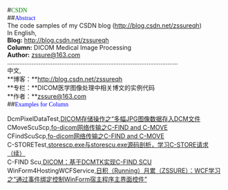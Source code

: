 #<font face="Microsoft YaHei" color=green>CSDN</font><br>
##<font face="Microsoft YaHei" color=blue>Abstract</font><br>
The code samples of my CSDN blog (http://blog.csdn.net/zssureqh)<br>
In English,<br>
**Blog:**   http://blog.csdn.net/zssureqh<br>
**Column:** DICOM Medical Image Processing<br>
**Author:** zssure@163.com<br>
..................................................................................................<br>
中文,<br>
**博客：**http://blog.csdn.net/zssureqh<br>
**专栏：**DICOM医学图像处理中相关博文的实例代码<br>
**作者：**zssure@163.com<br>
##<font face="Microsoft YaHei" color=blue>Examples for Column</font><br>

DcmPixelDataTest,[DICOM存储操作之“多幅JPG图像数据存入DCM文件](http://blog.csdn.net/zssureqh/article/details/42200303)<br>
CMoveScuScp,[fo-dicom网络传输之C-FIND and C-MOVE](http://blog.csdn.net/zssureqh/article/details/41631563)<br>
CFindScuScp,[fo-dicom网络传输之C-FIND and C-MOVE](http://blog.csdn.net/zssureqh/article/details/41631563)<br>
C-STORETest,[storescp.exe与storescu.exe源码剖析，学习C-STORE请求（续）](http://blog.csdn.net/zssureqh/article/details/39237649)<br>
C-FIND Scu,[DICOM：基于DCMTK实现C-FIND SCU](http://blog.csdn.net/zssureqh/article/details/44687753)<br>
WinForm4HostingWCFService,[日积（Running）月累（ZSSURE）：WCF学习之“通过事件绑定控制WinForm宿主程序主界面控件”](http://blog.csdn.net/zssureqh/article/details/44875687)<br>
